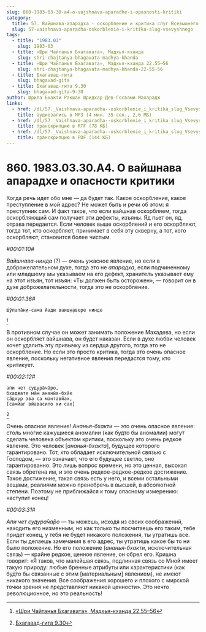 ```yaml
---
slug: 860-1983-03-30-a4-o-vajshnava-aparadhe-i-opasnosti-kritiki
category:
  title: 57. Вайшнава-апарадха - оскорбление и критика слуг Всевышнего
  slug: 57-vaishnava-aparadha-oskorblenie-i-kritika-slug-vsevyshnego
tags:
  - title: "1983.03"
    slug: 1983-03
  - title: «Шри Чайтанья Бхагавата», Мадхья-кханда
    slug: shri-chajtanya-bhagavata-madhya-khanda
  - title: «Шри Чайтанья Бхагавата», Мадхья-кханда 22.55–56
    slug: shri-chajtanya-bhagavata-madhya-khanda-22-55-56
  - title: Бхагавад-гита
    slug: bhagavad-gita
  - title: Бхагавад-гита 9.30
    slug: bhagavad-gita-9-30
author: Шрила Бхакти Ракшак Шридхар Дев-Госвами Махарадж
links:
  - href: /dl/57._Vaishnava-aparadha--oskorblenie_i_kritika_slug_Vsevyshnego/860_1983.03.30.A4_SridharMj_O_vayshnava_aparadhe_i_opasnosti_kritiki.mp3
    title: аудиозапись в MP3 (4 мин. 35 сек., 2,6 МБ)
  - href: /dl/57._Vaishnava-aparadha--oskorblenie_i_kritika_slug_Vsevyshnego/860_1983.03.30.A4_SridharMj_O_vayshnava_aparadhe_i_opasnosti_kritiki.rtf
    title: транскрипцию в RTF (78 КБ)
  - href: /dl/57._Vaishnava-aparadha--oskorblenie_i_kritika_slug_Vsevyshnego/860_1983.03.30.A4_SridharMj_O_vayshnava_aparadhe_i_opasnosti_kritiki.pdf
    title: транскрипцию в PDF (144 КБ)
---
```


# 860. 1983.03.30.A4. О вайшнава апарадхе и опасности критики

Когда речь идет обо мне — да будет так. Какое оскорбление, какое преступление в мой адрес? Не может быть и речи об этом: я преступник сам. И факт таков, что если вайшнав оскорбляем, тогда оскорбляющий сам получает эти дефекты, изъяны. Яд пьет он, яд, отрава передается. Если человек выше оскорблений и его оскорбляют, тогда тот, кто оскорбляет, принимает в себя эту скверну, а тот, кого оскорбляют, становится более чистым.

*#00:01:10#*

*Вайшнава-нинда* (?) — очень ужасное явление, но если в доброжелательном духе, тогда это не *апарадха*, если подчиненному или младшему мы указываем на его дефект, хранитель указывает ему на этот изъян, тот изъян: «Ты должен быть осторожен», — говорит он в духе доброжелательности, тогда это не оскорбление.

*#00:01:36#*

    ш́ӯлапа̄н̣и-сама йади ваиш̣н̣авере нинде
[^_ftn1]

В противном случае он может занимать положение Махадева, но если он оскорбляет вайшнава, он будет наказан. Если в духе любви человек хочет удалить эту привычку из сердца другого, тогда это не оскорбление. Но если это просто критика, тогда это очень опасное явление, поскольку негативное явления передастся тому, кто критикует.

*#00:02:12#*

    апи чет судура̄ча̄ро,
    бхаджате ма̄м ананйа-бха̄к
    са̄дхур эва са мантавйах̣,
    [самйаг вйавасито хи сах̣]
[^_ftn2]

Очень опасное явление! *Ананья-бхакти* — это очень опасное явление: столь многие кажущиеся аномалии (как будто бы аномалии) могут сделать человека объектом критики, поскольку это очень редкое явление. Это человек [*ананья-бхакта*], будущее которого гарантировано. Тот, кто обладает исключительной связью с Господом, — это означает, что его будущее светло, оно гарантированно. Это лишь вопрос времени, но это ценная, высокая связь обретена им, и это очень редкое-редкое-редкое достижение. Такое достижение, такая связь есть у него, и всеми остальными вещами, реалиями можно пренебречь в высшей, в абсолютной степени. Поэтому не приближайся к тому опасному измерению: наступит конец!

*#00:03:31#*

*Апи чет судура̄ча̄ро* — ты можешь, исходя из своих соображений, находить его низменным, но как только ты посчитаешь его таким, тебе придет конец, у тебя не будет никакого положения, ты утратишь все. Если ты делаешь замечания в его адрес, ты утратишь какое бы то ни было положение. Но его положение (*ананья-бхакти*, исключительная связь) — крайне редкое, ценное явление, он обрел его. Кришна говорит: «Я таков, что малейшая связь, подлинная связь со Мной имеет такую природу: любые бренные атрибуты или характеристики (как будто бы связанные с этим [материальным] явлением), не имеют никакого значения. Все соображения хорошего и плохого с мирской точки зрения не представляют никакой ценности». Это нечто революционное, но это реальность!



[^_ftn1]: [«Шри Чайтанья Бхагавата», Мадхья-кханда 22.55–56](../notes/shri-chajtanya-bhagavata-madhya-khanda/shri-chajtanya-bhagavata-madhya-khanda-22-55-56.md)

[^_ftn2]: [Бхагавад-гита 9.30](../notes/bhagavad-gita/bhagavad-gita-9-30.md)
